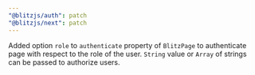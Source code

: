 ```yaml
---
"@blitzjs/auth": patch
"@blitzjs/next": patch
---
```


Added option `role` to `authenticate` property of `BlitzPage` to authenticate page with respect to the role of the user. `String` value or `Array` of strings can be passed to authorize users.
